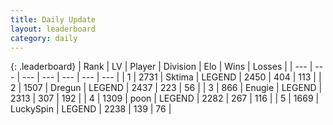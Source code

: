 ```yaml
---
title: Daily Update
layout: leaderboard
category: daily
---
```


{: .leaderboard}
| Rank | LV | Player | Division | Elo | Wins | Losses |
| --- | --- | --- | --- | --- | --- | --- |
| <span data-change="2">1</span> | 2731 | <span title="ID: 353063">Sktima</span> | LEGEND | <span data-change="164">2450</span> | <span data-change="77">404</span> | <span data-change="9">113</span> |
| <span data-change="-1">2</span> | 1507 | <span title="ID: 337810">Dregun</span> | LEGEND | <span data-change="14">2437</span> | <span data-change="2">223</span> | <span data-change="0">56</span> |
| <span data-change="1">3</span> | 866 | <span title="ID: 623502">Enugie</span> | LEGEND | <span data-change="73">2313</span> | <span data-change="30">307</span> | <span data-change="12">192</span> |
| <span data-change="-2">4</span> | 1309 | <span title="ID: 540690">poon</span> | LEGEND | <span data-change="-18">2282</span> | <span data-change="22">267</span> | <span data-change="11">116</span> |
| <span data-change="32">5</span> | 1669 | <span title="ID: 498412">LuckySpin</span> | LEGEND | <span data-change="74">2238</span> | <span data-change="14">139</span> | <span data-change="3">76</span> |